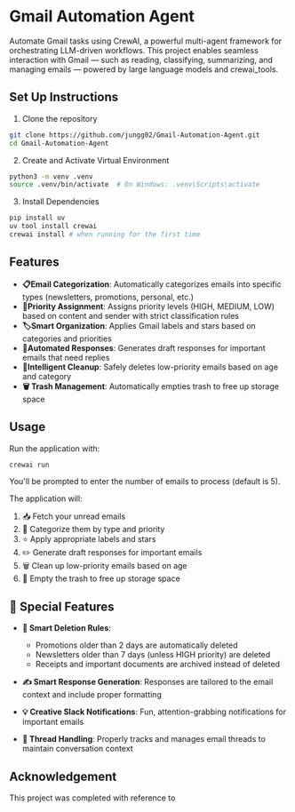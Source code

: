 # Gmail Automation Agent
Automate Gmail tasks using CrewAI, a powerful multi-agent framework for orchestrating LLM-driven workflows.
This project enables seamless interaction with Gmail — such as reading, classifying, summarizing, and managing emails — powered by large language models and crewai_tools.

## Set Up Instructions
1) Clone the repository 
```bash
git clone https://github.com/jungg02/Gmail-Automation-Agent.git
cd Gmail-Automation-Agent
```

2) Create and Activate Virtual Environment
```bash
python3 -m venv .venv
source .venv/bin/activate  # On Windows: .venv\Scripts\activate
```
3) Install Dependencies
```bash
pip install uv
uv tool install crewai
crewai install # when running for the first time
```


## Features
- **📋Email Categorization**: Automatically categorizes emails into specific types (newsletters, promotions, personal, etc.)
- **🔔Priority Assignment**: Assigns priority levels (HIGH, MEDIUM, LOW) based on content and sender with strict classification rules
- **🏷️Smart Organization**: Applies Gmail labels and stars based on categories and priorities
- **💬Automated Responses**: Generates draft responses for important emails that need replies
- **🧹Intelligent Cleanup**: Safely deletes low-priority emails based on age and category
- **🗑️ Trash Management**: Automatically empties trash to free up storage space

## Usage

Run the application with:

```bash
crewai run
```

You'll be prompted to enter the number of emails to process (default is 5).

The application will:
1. 📥 Fetch your unread emails
2. 🔎 Categorize them by type and priority
3. ⭐ Apply appropriate labels and stars
4. ✏️ Generate draft responses for important emails
5. 🗑️ Clean up low-priority emails based on age
6. 🧹 Empty the trash to free up storage space


## 🌟 Special Features

- **📅 Smart Deletion Rules**: 
  - Promotions older than 2 days are automatically deleted
  - Newsletters older than 7 days (unless HIGH priority) are deleted
  - Receipts and important documents are archived instead of deleted

- **✍️ Smart Response Generation**: Responses are tailored to the email context and include proper formatting

- **💡 Creative Slack Notifications**: Fun, attention-grabbing notifications for important emails

- **🧵 Thread Handling**: Properly tracks and manages email threads to maintain conversation context


## Acknowledgement
This project was completed with reference to 

